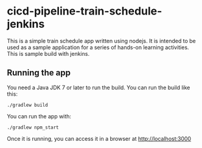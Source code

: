 # cicd-pipeline-train-schedule-jenkins

This is a simple train schedule app written using nodejs. It is intended to be used as a sample application for a series of hands-on learning activities. This is sample build with jenkins.

## Running the app

You need a Java JDK 7 or later to run the build. You can run the build like this:

    ./gradlew build

You can run the app with:

    ./gradlew npm_start

Once it is running, you can access it in a browser at [http://localhost:3000](http://localhost:3000)
